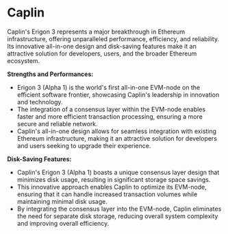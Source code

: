 # Caplin

Caplin's Erigon 3 represents a major breakthrough in Ethereum infrastructure, offering unparalleled performance, efficiency, and reliability. Its innovative all-in-one design and disk-saving features make it an attractive solution for developers, users, and the broader Ethereum ecosystem.

**Strengths and Performances:**

* Erigon 3 (Alpha 1) is the world's first all-in-one EVM-node on the efficient software frontier, showcasing Caplin's leadership in innovation and technology.
* The integration of a consensus layer within the EVM-node enables faster and more efficient transaction processing, ensuring a more secure and reliable network.
* Caplin's all-in-one design allows for seamless integration with existing Ethereum infrastructure, making it an attractive solution for developers and users seeking to upgrade their experience.

**Disk-Saving Features:**

* Caplin's Erigon 3 (Alpha 1) boasts a unique consensus layer design that minimizes disk usage, resulting in significant storage space savings.
* This innovative approach enables Caplin to optimize its EVM-node, ensuring that it can handle increased transaction volumes while maintaining minimal disk usage.
* By integrating the consensus layer into the EVM-node, Caplin eliminates the need for separate disk storage, reducing overall system complexity and improving overall efficiency.